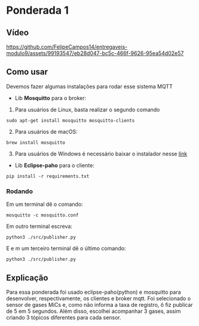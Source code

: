 # Ponderada 1

## Vídeo

https://github.com/FelipeCampos14/entregaveis-modulo9/assets/99193547/eb28d047-bc5c-466f-9626-95ea54d02e57

## Como usar
Devemos fazer algumas instalações para rodar esse sistema MQTT

- Lib **Mosquitto** para o broker:
1. Para usuários de Linux, basta realizar o segundo comando
```
sudo apt-get install mosquitto mosquitto-clients
```
2. Para usuários de macOS: 
```
brew install mosquitto
```
3. Para usuários de Windows é necessário baixar o instalador nesse [link](https://mosquitto.org/download/)

- Lib **Eclipse-paho** para o cliente:
```
pip install -r requirements.txt
```

### Rodando
Em um terminal dê o comando:
```
mosquitto -c mosquitto.conf
```
Em outro terminal escreva: 
```
python3 ./src/publisher.py
```
E e m um terceiro terminal dê o último comando:
```
python3 ./src/publisher.py
```
## Explicação

Para essa ponderada foi usado eclipse-paho(python) e mosquitto para desenvolver, respectivamente, os clientes e broker mqtt. Foi selecionado o sensor de gases MiCs e, como não informa a taxa de registro, ô fiz publicar de 5 em 5 segundos. Além disso, escolhei acompanhar 3 gases, assim criando 3 tópicos diferentes para cada sensor.

